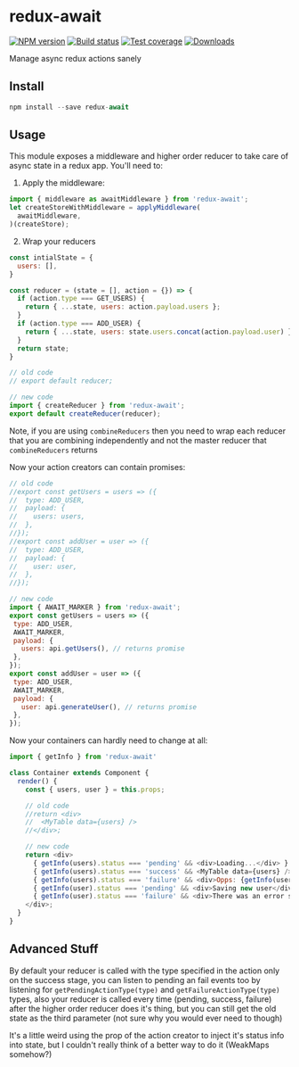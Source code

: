 redux-await
=============

[![NPM version][npm-image]][npm-url]
[![Build status][travis-image]][travis-url]
[![Test coverage][coveralls-image]][coveralls-url]
[![Downloads][downloads-image]][downloads-url]

Manage async redux actions sanely

## Install

```js
npm install --save redux-await
```

## Usage

This module exposes a middleware and higher order reducer to take care of async state in a redux app. You'll need to:

1. Apply the middleware:

```js
import { middleware as awaitMiddleware } from 'redux-await';
let createStoreWithMiddleware = applyMiddleware(
  awaitMiddleware,
)(createStore);
```

2. Wrap your reducers

```js
const intialState = {
  users: [],
}

const reducer = (state = [], action = {}) => {
  if (action.type === GET_USERS) {
    return { ...state, users: action.payload.users };
  }
  if (action.type === ADD_USER) {
    return { ...state, users: state.users.concat(action.payload.user) };
  }
  return state;
}

// old code
// export default reducer;

// new code
import { createReducer } from 'redux-await';
export default createReducer(reducer);
```

Note, if you are using `combineReducers` then you need to wrap each reducer that you are combining independently and not the master reducer that `combineReducers` returns

Now your action creators can contain promises:

```js
// old code
//export const getUsers = users => ({
//  type: ADD_USER,
//  payload: {
//    users: users,
//  },
//});
//export const addUser = user => ({
//  type: ADD_USER,
//  payload: {
//    user: user,
//  },
//});

// new code
import { AWAIT_MARKER } from 'redux-await';
export const getUsers = users => ({
 type: ADD_USER,
 AWAIT_MARKER,
 payload: {
   users: api.getUsers(), // returns promise
 },
});
export const addUser = user => ({
 type: ADD_USER,
 AWAIT_MARKER,
 payload: {
   user: api.generateUser(), // returns promise
 },
});
```

Now your containers can hardly need to change at all:

```js
import { getInfo } from 'redux-await'

class Container extends Component {
  render() {
    const { users, user } = this.props;

    // old code
    //return <div>
    //  <MyTable data={users} />
    //</div>;

    // new code
    return <div>
      { getInfo(users).status === 'pending' && <div>Loading...</div> }
      { getInfo(users).status === 'success' && <MyTable data={users} /> }
      { getInfo(users).status === 'failure' && <div>Opps: {getInfo(users).error.message}</div> }
      { getInfo(user).status === 'pending' && <div>Saving new user</div> }
      { getInfo(user).status === 'failure' && <div>There was an error saving</div> }
    </div>;
  }
}
```

## Advanced Stuff

By default your reducer is called with the type specified in the action only on the success stage, you can listen to pending an fail events too by listening for `getPendingActionType(type)` and `getFailureActionType(type)` types, also your reducer is called every time (pending, success, failure) after the higher order reducer does it's thing, but you can still get the old state as the third parameter (not sure why you would ever need to though)

It's a little weird using the prop of the action creator to inject it's status info into state, but I couldn't really think of a better way to do it (WeakMaps somehow?)

[npm-image]: https://img.shields.io/npm/v/redux-await.svg?style=flat-square
[npm-url]: https://npmjs.org/package/redux-await
[travis-image]: https://img.shields.io/travis/symbiont-io/redux-await.svg?style=flat-square
[travis-url]: https://travis-ci.org/symbiont-io/redux-await
[coveralls-image]: https://img.shields.io/coveralls/kolodny/redux-await.svg?style=flat-square
[coveralls-url]: https://coveralls.io/r/kolodny/redux-await
[downloads-image]: http://img.shields.io/npm/dm/redux-await.svg?style=flat-square
[downloads-url]: https://npmjs.org/package/redux-await
